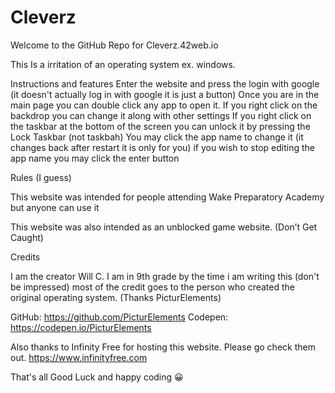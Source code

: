 # Cleverz
Welcome to the GitHub Repo for Cleverz.42web.io 

This Is a irritation of an operating system ex. windows. 

Instructions and features
Enter the website and press the login with google (it doesn't actually log in with google it is just a button)
Once you are in the main page you can double click any app to open it.
If you right click on the backdrop you can change it along with other settings 
If you right click on the taskbar at the bottom of the screen you can unlock it by pressing the Lock Taskbar (not taskbah) 
You may click the app name to change it (it changes back after restart it is only for you) if you wish to stop editing the app name you may click the enter button

Rules (I guess)

This website was intended for people attending Wake Preparatory Academy but anyone can use it

This website was also intended as an unblocked game website. (Don’t Get Caught) 

Credits

I am the creator Will C. I am in 9th grade by the time i am writing this (don't be impressed) most of the credit goes to the person who created the original operating system. (Thanks PicturElements)


GitHub: https://github.com/PicturElements
Codepen: https://codepen.io/PicturElements


Also thanks to Infinity Free for hosting this website. Please go check them out.
https://www.infinityfree.com 

That's all Good Luck and happy coding 😀







